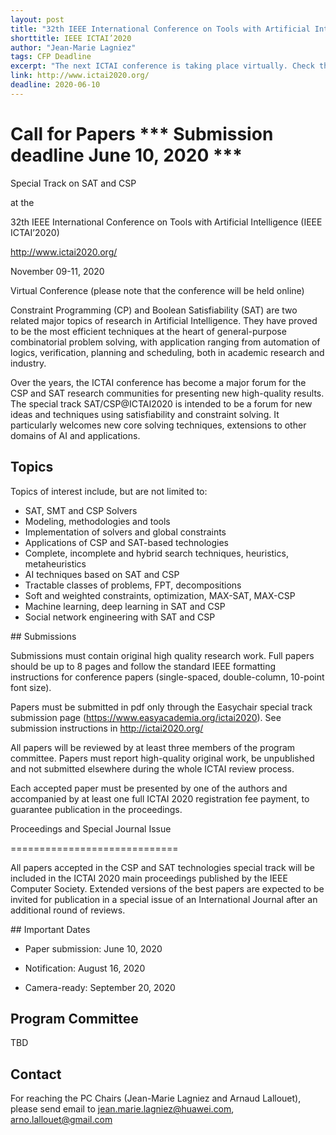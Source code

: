 ```yaml
---
layout: post
title: "32th IEEE International Conference on Tools with Artificial Intelligence"
shorttitle: IEEE ICTAI’2020
author: "Jean-Marie Lagniez"
tags: CFP Deadline
excerpt: "The next ICTAI conference is taking place virtually. Check the submission deadline now!"
link: http://www.ictai2020.org/
deadline: 2020-06-10
---
```




# Call for Papers *** Submission deadline June 10, 2020 ***



Special Track on SAT and CSP



at the



32th IEEE International Conference on Tools with Artificial Intelligence (IEEE ICTAI’2020)

http://www.ictai2020.org/

November 09-11, 2020

Virtual Conference (please note that the conference will be held online)



Constraint Programming (CP) and Boolean Satisfiability (SAT) are two related major topics of research in Artificial Intelligence.  They have proved to be the most efficient techniques at the heart of general-purpose combinatorial problem solving, with application ranging from automation of logics, verification, planning and scheduling, both in academic research and industry.



Over the years, the ICTAI conference has become a major forum for the CSP and SAT research communities for presenting new high-quality results.  The special track SAT/CSP@ICTAI2020 is intended to be a forum for new ideas and techniques using satisfiability and constraint solving.  It particularly welcomes new core solving techniques, extensions to other domains of AI and applications.





## Topics


Topics of interest include, but are not limited to:



* SAT, SMT and CSP Solvers
* Modeling, methodologies and tools
* Implementation of solvers and global constraints
* Applications of CSP and SAT-based technologies
* Complete, incomplete and hybrid search techniques, heuristics, metaheuristics
* AI techniques based on SAT and CSP
* Tractable classes of problems, FPT, decompositions
* Soft and weighted constraints, optimization, MAX-SAT, MAX-CSP
* Machine learning, deep learning in SAT and CSP
* Social network engineering with SAT and CSP


## Submissions


Submissions must contain original high quality research work.  Full papers should be up to 8 pages and follow the standard IEEE formatting instructions for conference papers (single-spaced, double-column, 10-point font size).



Papers must be submitted in pdf only through the Easychair special track submission page (https://www.easyacademia.org/ictai2020).  See submission instructions in http://ictai2020.org/



All papers will be reviewed by at least three members of the program committee.  Papers must report high-quality original work, be unpublished and not submitted elsewhere during the whole ICTAI review process.



Each accepted paper must be presented by one of the authors and accompanied by at least one full ICTAI 2020 registration fee payment, to guarantee publication in the proceedings.





Proceedings and Special Journal Issue

=============================



All papers accepted in the CSP and SAT technologies special track will be included in the ICTAI 2020 main proceedings published by the IEEE Computer Society.  Extended versions of the best papers are expected to be invited for publication in a special issue of an International Journal after an additional round of reviews.





## Important Dates


* Paper submission: June 10,      2020
* Notification:     August 16,    2020

* Camera-ready:     September 20, 2020





## Program Committee


TBD



## Contact

For reaching the PC Chairs (Jean-Marie Lagniez and Arnaud Lallouet), please send email to jean.marie.lagniez@huawei.com, arno.lallouet@gmail.com
